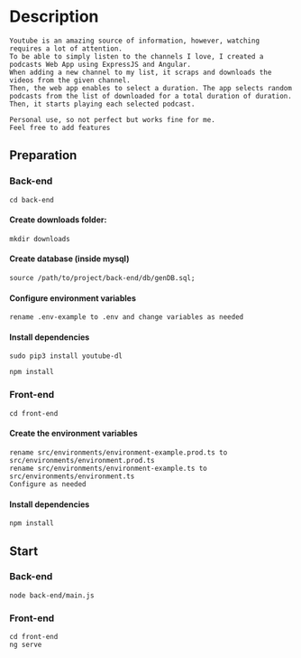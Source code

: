 # Description

    Youtube is an amazing source of information, however, watching requires a lot of attention.
    To be able to simply listen to the channels I love, I created a podcasts Web App using ExpressJS and Angular.
    When adding a new channel to my list, it scraps and downloads the videos from the given channel.
    Then, the web app enables to select a duration. The app selects random podcasts from the list of downloaded for a total duration of duration.
    Then, it starts playing each selected podcast.

    Personal use, so not perfect but works fine for me.
    Feel free to add features

## Preparation

### Back-end

    cd back-end

#### Create downloads folder:

    mkdir downloads

#### Create database (inside mysql)

    source /path/to/project/back-end/db/genDB.sql;

#### Configure environment variables

    rename .env-example to .env and change variables as needed

#### Install dependencies

    sudo pip3 install youtube-dl

    npm install

### Front-end

    cd front-end

#### Create the environment variables

    rename src/environments/environment-example.prod.ts to src/environments/environment.prod.ts
    rename src/environments/environment-example.ts to src/environments/environment.ts
    Configure as needed

#### Install dependencies

    npm install

## Start

### Back-end
	
    node back-end/main.js

### Front-end

    cd front-end
    ng serve
